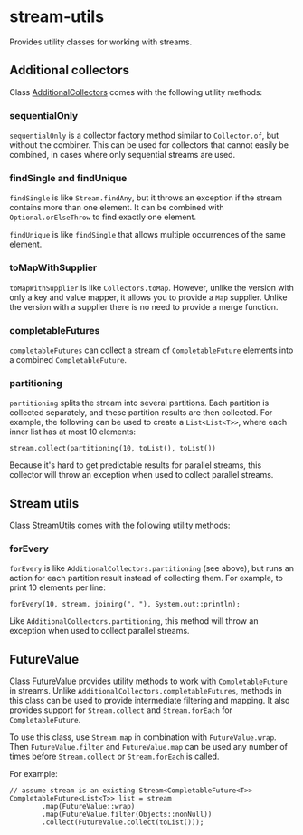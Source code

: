 # stream-utils

Provides utility classes for working with streams.

## Additional collectors

Class [AdditionalCollectors](https://robtimus.github.io/stream-utils/apidocs/com/github/robtimus/stream/AdditionalCollectors.html) comes with the following utility methods:

### sequentialOnly
`sequentialOnly` is a collector factory method similar to `Collector.of`, but without the combiner. This can be used for collectors that cannot easily be combined, in cases where only sequential streams are used.

### findSingle and findUnique
`findSingle` is like `Stream.findAny`, but it throws an exception if the stream contains more than one element. It can be combined with `Optional.orElseThrow` to find exactly one element.

`findUnique` is like `findSingle` that allows multiple occurrences of the same element.

### toMapWithSupplier
`toMapWithSupplier` is like `Collectors.toMap`. However, unlike the version with only a key and value mapper, it allows you to provide a `Map` supplier. Unlike the version with a supplier there is no need to provide a merge function.

### completableFutures
`completableFutures` can collect a stream of `CompletableFuture` elements into a combined `CompletableFuture`.

### partitioning
`partitioning` splits the stream into several partitions. Each partition is collected separately, and these partition results are then collected. For example, the following can be used to create a `List<List<T>>`, where each inner list has at most 10 elements:

    stream.collect(partitioning(10, toList(), toList())

Because it's hard to get predictable results for parallel streams, this collector will throw an exception when used to collect parallel streams.

## Stream utils

Class [StreamUtils](https://robtimus.github.io/stream-utils/apidocs/com/github/robtimus/stream/StreamUtils.html) comes with the following utility methods:

### forEvery

`forEvery` is like `AdditionalCollectors.partitioning` (see above), but runs an action for each partition result instead of collecting them. For example, to print 10 elements per line:

    forEvery(10, stream, joining(", "), System.out::println);

Like `AdditionalCollectors.partitioning`, this method will throw an exception when used to collect parallel streams.

## FutureValue

Class [FutureValue](https://robtimus.github.io/stream-utils/apidocs/com/github/robtimus/stream/FutureValue.html) provides utility methods to work with `CompletableFuture` in streams. Unlike `AdditionalCollectors.completableFutures`, methods in this class can be used to provide intermediate filtering and mapping. It also provides support for `Stream.collect` and `Stream.forEach` for `CompletableFuture`.

To use this class, use `Stream.map` in combination with `FutureValue.wrap`. Then `FutureValue.filter` and `FutureValue.map` can be used any number of times before `Stream.collect` or `Stream.forEach` is called.

For example:

    // assume stream is an existing Stream<CompletableFuture<T>>
    CompletableFuture<List<T>> list = stream
            .map(FutureValue::wrap)
            .map(FutureValue.filter(Objects::nonNull))
            .collect(FutureValue.collect(toList()));
